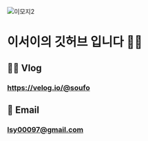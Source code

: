![이모지2](https://user-images.githubusercontent.com/117828769/224957180-a3e7afb8-a00e-47ea-9aa4-c93a99835c1f.jpg)
# 이서이의 깃허브 입니다 👏🏻
## ✍🏻 Vlog
### https://velog.io/@soufo
## 💌 Email
### lsy00097@gmail.com
